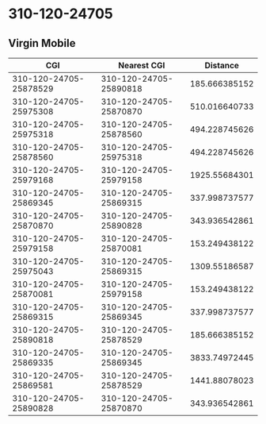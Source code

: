# 310-120-24705
## Virgin Mobile


| CGI | Nearest CGI | Distance |
|-----|-------------|----------|
| 310-120-24705-25878529 | 310-120-24705-25890818 | 185.666385152 |
| 310-120-24705-25975308 | 310-120-24705-25870870 | 510.016640733 |
| 310-120-24705-25975318 | 310-120-24705-25878560 | 494.228745626 |
| 310-120-24705-25878560 | 310-120-24705-25975318 | 494.228745626 |
| 310-120-24705-25979168 | 310-120-24705-25979158 | 1925.55684301 |
| 310-120-24705-25869345 | 310-120-24705-25869315 | 337.998737577 |
| 310-120-24705-25870870 | 310-120-24705-25890828 | 343.936542861 |
| 310-120-24705-25979158 | 310-120-24705-25870081 | 153.249438122 |
| 310-120-24705-25975043 | 310-120-24705-25869315 | 1309.55186587 |
| 310-120-24705-25870081 | 310-120-24705-25979158 | 153.249438122 |
| 310-120-24705-25869315 | 310-120-24705-25869345 | 337.998737577 |
| 310-120-24705-25890818 | 310-120-24705-25878529 | 185.666385152 |
| 310-120-24705-25869335 | 310-120-24705-25869345 | 3833.74972445 |
| 310-120-24705-25869581 | 310-120-24705-25878529 | 1441.88078023 |
| 310-120-24705-25890828 | 310-120-24705-25870870 | 343.936542861 |
